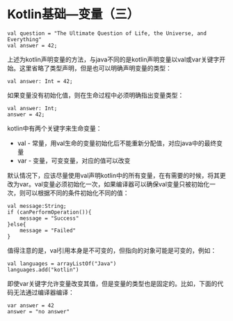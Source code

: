 # Kotlin基础—变量（三）

    val question = "The Ultimate Question of Life, the Universe, and Everything"
	val answer = 42;

上述为kotlin声明变量的方法，与java不同的是kotlin声明变量以val或var关键字开始。这里省略了类型声明，但是也可以明确声明变量的类型：

    val answer: Int = 42;
如果变量没有初始化值，则在生命过程中必须明确指出变量类型：

    val answer: Int;
    answer = 42;
kotlin中有两个关键字来生命变量：
 
 * val - 常量，用val生命的变量初始化后不能重新分配值，对应java中的最终变量
 * var - 变量，可变变量，对应的值可以改变

默认情况下，应该尽量使用val声明kotlin中的所有变量，在有需要的时候，将其更改为var。val变量必须初始化一次，如果编译器可以确保val变量只被初始化一次，则可以根据不同的条件初始化不同的值：

    val message:String;
    if (canPerformOperation()){
        message = "Success"
    }else{
        message = "Failed"
    }

值得注意的是，val引用本身是不可变的，但指向的对象可能是可变的，例如：

    val languages = arrayListOf("Java")
    languages.add("kotlin")
即使var关键字允许变量改变其值，但是变量的类型也是固定的。比如，下面的代码无法通过编译器编译：

    var answer = 42
    answer = "no answer"
